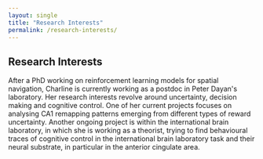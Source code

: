 ```yaml
---
layout: single
title: "Research Interests"
permalink: /research-interests/
---
```


## Research Interests

After a PhD working on reinforcement learning models for spatial navigation, Charline is currently working as a postdoc in Peter Dayan's laboratory. Her research interests revolve around uncertainty, decision making and cognitive control. One of her current projects focuses on analysing CA1 remapping patterns emerging from different types of reward uncertainty. Another ongoing project is within the international brain laboratory, in which she is working as a theorist, trying to find behavioural traces of cognitive control in the international brain laboratory task and their neural substrate, in particular in the anterior cingulate area. 
